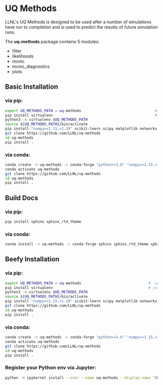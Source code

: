# UQ Methods

LLNL's UQ Methods is designed to be used after a number of simulations have run to completion and is used to predict the results of future simulation runs.


The **uq-methods** package contains 5 modules:
   - filter
   - likelihoods
   - mcmc
   - mcmc_diagnostics
   - plots


## Basic Installation

### via pip:

```bash
export UQ_METHODS_PATH = uq-methods                                  # `uq-methods` can be any name/directory you want
pip install virtualenv                                               # just in case
python3 -m virtualenv $UQ_METHODS_PATH   
source ${UQ_METHODS_PATH}/bin/activate
pip install "numpy>=1.15,<1.19" scikit-learn scipy matplotlib networkx
git clone https://github.com/LLNL/uq-methods
cd uq-methods
pip install .
```

### via conda:

```bash
conda create -n uq-methods -c conda-forge "python>=3.6" "numpy>=1.15,<1.19" scikit-learn scipy matplotlib networkx
conda activate uq-methods
git clone https://github.com/LLNL/uq-methods
cd uq-methods
pip install .
```
## Build Docs

### via pip:

```bash
pip install sphinx sphinx_rtd_theme
```
### via conda:

```bash
conda install -n uq-methods -c conda-forge sphinx sphinx_rtd_theme sphinx-autoapi nbsphinx
```

## Beefy Installation

### via pip:

```bash
export UQ_METHODS_PATH = uq-methods                               # `uq-methods` can be any name/directory you want
pip install virtualenv                                            # just in case
python3 -m virtualenv $UQ_METHODS_PATH   
source ${UQ_METHODS_PATH}/bin/activate
pip install "numpy>=1.15,<1.19" scikit-learn scipy matplotlib networkx six pip sphinx sphinx_rtd_theme ipython jupyterlab
git clone https://github.com/LLNL/uq-methods
cd uq-methods
pip install .
```
### via conda:

```bash
conda create -n uq-methods -c conda-forge "python>=3.6" "numpy>=1.15,<1.19" scikit-learn scipy matplotlib six pip networkx sphinx sphinx_rtd_theme sphinx-autoapi nbsphinx jupyterlab ipython ipywidgets nb_conda nb_conda_kernels 
conda activate uq-methods
git clone https://github.com/LLNL/uq-methods
cd uq-methods
pip install .
```

### Register your Python env via Jupyter:

```bash
python -m ipykernel install --user --name uq-methods --display-name "UQ Methods Environment"
```